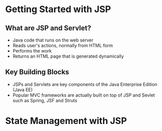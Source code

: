# Getting Started with JSP

## What are JSP and Servlet?
- Java code that runs on the web server
- Reads user's actions, normally from HTML form
- Performs the work
- Returns an HTML page that is generated dynamically


## Key Building Blocks
- JSPs and Servlets are key components of the Java Enterprise Edition (Java EE)
- Popular MVC frameworks are actually built on top of JSP and Sevlet such as Spring, JSF and Struts

# State Management with JSP

